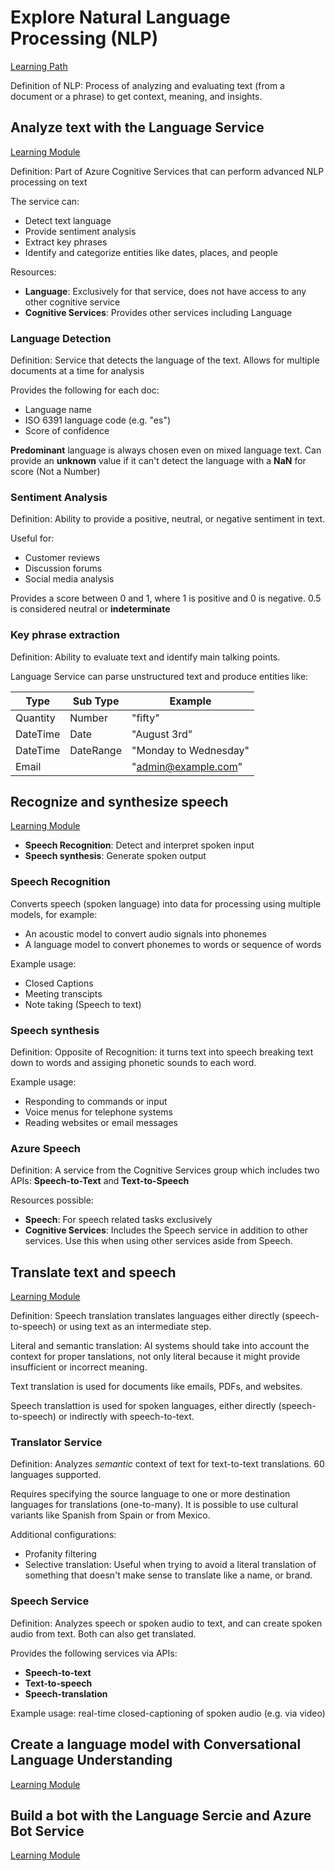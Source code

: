 # Explore Natural Language Processing (NLP)

[Learning Path](https://learn.microsoft.com/training/paths/explore-natural-language-processing/?WT.mc_id=academic-0000-alfredodeza)

Definition of NLP: Process of analyzing and evaluating text (from a document or a phrase) to get context, meaning, and insights.

## Analyze text with the Language Service

[Learning Module](https://learn.microsoft.com/training/modules/analyze-text-with-text-analytics-service/?WT.mc_id=academic-0000-alfredodeza)

Definition: Part of Azure Cognitive Services that can perform advanced NLP processing on text

The service can:

- Detect text language
- Provide sentiment analysis
- Extract key phrases
- Identify and categorize entities like dates, places, and people

Resources:

- **Language**: Exclusively for that service, does not have access to any other cognitive service
- **Cognitive Services**: Provides other services including Language

### Language Detection

Definition: Service that detects the language of the text. Allows for multiple documents at a time for analysis

Provides the following for each doc:

- Language name
- ISO 6391 language code (e.g. "es")
- Score of confidence

**Predominant** language is always chosen even on mixed language text. Can provide an **unknown** value if it can't detect the language with a **NaN** for score (Not a Number)

### Sentiment Analysis

Definition: Ability to provide a positive, neutral, or negative sentiment in text.

Useful for:

- Customer reviews
- Discussion forums
- Social media analysis

Provides a score between 0 and 1, where 1 is positive and 0 is negative. 0.5 is considered neutral or **indeterminate**

### Key phrase extraction

Definition: Ability to evaluate text and identify main talking points.

Language Service can parse unstructured text and produce entities like:

| Type | Sub Type | Example |
| - | - | - |
| Quantity | Number |  "fifty" |
| DateTime | Date |  "August 3rd" |
| DateTime | DateRange |  "Monday to Wednesday" |
| Email |  |  "admin@example.com" |

## Recognize and synthesize speech

[Learning Module](https://learn.microsoft.com/training/modules/recognize-synthesize-speech/?WT.mc_id=academic-0000-alfredodeza)

- **Speech Recognition**: Detect and interpret spoken input
- **Speech synthesis**: Generate spoken output

### Speech Recognition

Converts speech (spoken language) into data for processing using multiple models, for example:

- An acoustic model to convert audio signals into phonemes
- A language model to convert phonemes to words or sequence of words

Example usage:

- Closed Captions
- Meeting transcipts
- Note taking (Speech to text)

### Speech synthesis

Definition: Opposite of Recognition: it turns text into speech breaking text down to words and assiging phonetic sounds to each word.

Example usage:

- Responding to commands or input
- Voice menus for telephone systems
- Reading websites or email messages

### Azure Speech

Definition: A service from the Cognitive Services group which includes two APIs: **Speech-to-Text** and **Text-to-Speech**

Resources possible:

- **Speech**: For speech related tasks exclusively
- **Cognitive Services**: Includes the Speech service in addition to other services. Use this when using other services aside from Speech.

## Translate text and speech

[Learning Module](https://learn.microsoft.com/training/modules/translate-text-with-translation-service/?WT.mc_id=academic-0000-alfredodeza)


Definition: Speech translation translates languages either directly (speech-to-speech) or using text as an intermediate step.

Literal and semantic translation: AI systems should take into account the context for proper tanslations, not only literal because it might provide insufficient or incorrect meaning.

Text translation is used for documents like emails, PDFs, and websites.

Speech translattion is used for spoken languages, either directly (speech-to-speech) or indirectly with speech-to-text.

### Translator Service

Definition: Analyzes _semantic_ context of text for text-to-text translations. 60 languages supported.

Requires specifying the source language to one or more destination languages for translations (one-to-many). It is possible to use cultural variants like Spanish from Spain or from Mexico.

Additional configurations:

- Profanity filtering
- Selective translation: Useful when trying to avoid a literal translation of something that doesn't make sense to translate like a name, or brand.

### Speech Service

Definition: Analyzes speech or spoken audio to text, and can create spoken audio from text. Both can also get translated.

Provides the following services via APIs:

- **Speech-to-text**
- **Text-to-speech**
- **Speech-translation**

Example usage: real-time closed-captioning of spoken audio (e.g. via video)

## Create a language model with Conversational Language Understanding

[Learning Module](https://learn.microsoft.com/training/modules/create-language-model-with-language-understanding/?WT.mc_id=academic-0000-alfredodeza)

## Build a bot with the Language Sercie and Azure Bot Service

[Learning Module](https://learn.microsoft.com/training/modules/build-faq-chatbot-qna-maker-azure-bot-service/?WT.mc_id=academic-0000-alfredodeza)


